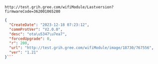 `http://test.grih.gree.com/wifiModule/Lastversion?firmwareCode=362001065280`

```json
{
  "CreateDate": "2023-12-18 07:23:12",
  "commProtVer": "V2.0.0",
  "desc": "ota\u5347\u7ea7",
  "forcedUpgrade": 0,
  "r": 200,
  "url": "http://test.grih.gree.com/wifiModule/image/18730/767556",
  "ver": "1.21"
}```